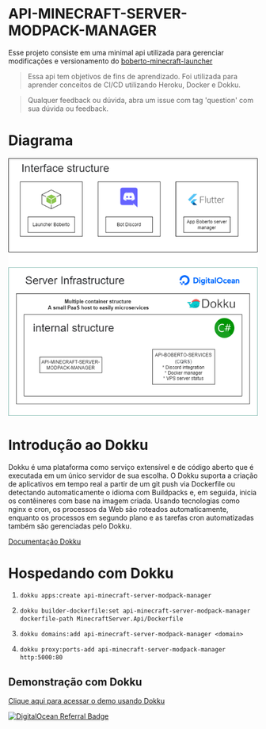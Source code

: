 # API-MINECRAFT-SERVER-MODPACK-MANAGER

Esse projeto consiste em uma minimal api utilizada para gerenciar modificações e versionamento do [boberto-minecraft-launcher](https://github.com/brutalzinn/boberto-minecraft-launcher)

> Essa api tem objetivos de fins de aprendizado. Foi utilizada para aprender conceitos de CI/CD utilizando Heroku, Docker e Dokku.

> Qualquer feedback ou dúvida, abra um issue com tag 'question' com sua dúvida ou feedback.

# Diagrama

![img info](docs/imgs/boberto_diagram.png)

# Introdução ao Dokku

Dokku é uma plataforma como serviço extensível e de código aberto que é executada em um único servidor de sua escolha. O Dokku suporta a criação de aplicativos em tempo real a partir de um git push via Dockerfile ou detectando automaticamente o idioma com Buildpacks e, em seguida, inicia os contêineres com base na imagem criada. Usando tecnologias como nginx e cron, os processos da Web são roteados automaticamente, enquanto os processos em segundo plano e as tarefas cron automatizadas também são gerenciadas pelo Dokku.

[Documentação Dokku](https://github.com/dokku/dokku)

# Hospedando com Dokku

1.     dokku apps:create api-minecraft-server-modpack-manager

2.     dokku builder-dockerfile:set api-minecraft-server-modpack-manager  dockerfile-path MinecraftServer.Api/Dockerfile

3.     dokku domains:add api-minecraft-server-modpack-manager <domain>
3.     dokku proxy:ports-add api-minecraft-server-modpack-manager http:5000:80

## Demonstração com Dokku

[Clique aqui para acessar o demo usando Dokku](http://159.223.141.136:5000/)

<a href="https://www.digitalocean.com/?refcode=0c4b877d7dd1&utm_campaign=Referral_Invite&utm_medium=Referral_Program&utm_source=badge"><img src="https://web-platforms.sfo2.cdn.digitaloceanspaces.com/WWW/Badge%201.svg" alt="DigitalOcean Referral Badge" /></a>